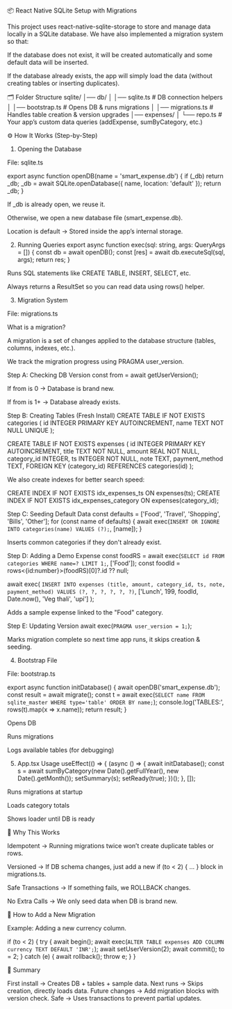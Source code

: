 📦 React Native SQLite Setup with Migrations

This project uses react-native-sqlite-storage to store and manage data locally in a SQLite database.
We have also implemented a migration system so that:

If the database does not exist, it will be created automatically and some default data will be inserted.

If the database already exists, the app will simply load the data (without creating tables or inserting duplicates).

🗂 Folder Structure
sqlite/
│── db/
│ │── sqlite.ts # DB connection helpers
│ │── bootstrap.ts # Opens DB & runs migrations
│ │── migrations.ts # Handles table creation & version upgrades
│── expenses/
│ └── repo.ts # Your app’s custom data queries (addExpense, sumByCategory, etc.)

⚙️ How It Works (Step-by-Step)

1. Opening the Database

File: sqlite.ts

export async function openDB(name = 'smart_expense.db') {
if (\_db) return \_db;
\_db = await SQLite.openDatabase({ name, location: 'default' });
return \_db;
}

If \_db is already open, we reuse it.

Otherwise, we open a new database file (smart_expense.db).

Location is default → Stored inside the app’s internal storage.

2. Running Queries
   export async function exec(sql: string, args: QueryArgs = []) {
   const db = await openDB();
   const [res] = await db.executeSql(sql, args);
   return res;
   }

Runs SQL statements like CREATE TABLE, INSERT, SELECT, etc.

Always returns a ResultSet so you can read data using rows() helper.

3. Migration System

File: migrations.ts

What is a migration?

A migration is a set of changes applied to the database structure (tables, columns, indexes, etc.).

We track the migration progress using PRAGMA user_version.

Step A: Checking DB Version
const from = await getUserVersion();

If from is 0 → Database is brand new.

If from is 1+ → Database already exists.

Step B: Creating Tables (Fresh Install)
CREATE TABLE IF NOT EXISTS categories (
id INTEGER PRIMARY KEY AUTOINCREMENT,
name TEXT NOT NULL UNIQUE
);

CREATE TABLE IF NOT EXISTS expenses (
id INTEGER PRIMARY KEY AUTOINCREMENT,
title TEXT NOT NULL,
amount REAL NOT NULL,
category_id INTEGER,
ts INTEGER NOT NULL,
note TEXT,
payment_method TEXT,
FOREIGN KEY (category_id) REFERENCES categories(id)
);

We also create indexes for better search speed:

CREATE INDEX IF NOT EXISTS idx_expenses_ts ON expenses(ts);
CREATE INDEX IF NOT EXISTS idx_expenses_category ON expenses(category_id);

Step C: Seeding Default Data
const defaults = ['Food', 'Travel', 'Shopping', 'Bills', 'Other'];
for (const name of defaults) {
await exec(`INSERT OR IGNORE INTO categories(name) VALUES (?);`, [name]);
}

Inserts common categories if they don't already exist.

Step D: Adding a Demo Expense
const foodRS = await exec(`SELECT id FROM categories WHERE name=? LIMIT 1;`, ['Food']);
const foodId = rows<{id:number}>(foodRS)[0]?.id ?? null;

await exec(
`INSERT INTO expenses (title, amount, category_id, ts, note, payment_method)
   VALUES (?, ?, ?, ?, ?, ?)`,
['Lunch', 199, foodId, Date.now(), 'Veg thali', 'upi']
);

Adds a sample expense linked to the "Food" category.

Step E: Updating Version
await exec(`PRAGMA user_version = 1;`);

Marks migration complete so next time app runs, it skips creation & seeding.

4. Bootstrap File

File: bootstrap.ts

export async function initDatabase() {
await openDB('smart_expense.db');
const result = await migrate();
const t = await exec(`SELECT name FROM sqlite_master WHERE type='table' ORDER BY name;`);
console.log('TABLES:', rows(t).map(x => x.name));
return result;
}

Opens DB

Runs migrations

Logs available tables (for debugging)

5. App.tsx Usage
   useEffect(() => {
   (async () => {
   await initDatabase();
   const s = await sumByCategory(new Date().getFullYear(), new Date().getMonth());
   setSummary(s);
   setReady(true);
   })();
   }, []);

Runs migrations at startup

Loads category totals

Shows loader until DB is ready

🧠 Why This Works

Idempotent → Running migrations twice won’t create duplicate tables or rows.

Versioned → If DB schema changes, just add a new if (to < 2) { ... } block in migrations.ts.

Safe Transactions → If something fails, we ROLLBACK changes.

No Extra Calls → We only seed data when DB is brand new.

🚀 How to Add a New Migration

Example: Adding a new currency column.

if (to < 2) {
try {
await begin();
await exec(`ALTER TABLE expenses ADD COLUMN currency TEXT DEFAULT 'INR';`);
await setUserVersion(2);
await commit();
to = 2;
} catch (e) {
await rollback();
throw e;
}
}

🏁 Summary

First install → Creates DB + tables + sample data.
Next runs → Skips creation, directly loads data.
Future changes → Add migration blocks with version check.
Safe → Uses transactions to prevent partial updates.
